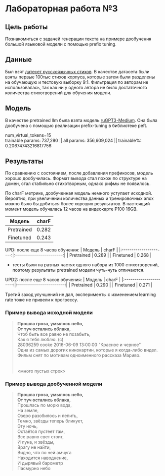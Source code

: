 # Лабораторная работа №3

## Цель работы
Познакомиться с задачей генерации текста на примере дообучения большой языковой модели с помощью prefix tuning.

## Данные

Был взят [датесет русскоязычныx стихов](https://huggingface.co/datasets/IlyaGusev/stihi_ru). В качестве датасета были взяты первые 100тыс стихов корпуса, которые затем были разделены на обучающую и тестовую выборку 9:1. Фильтрация по авторам не использовалась, так как ни у одного автора не было достаточного количества стихотворений для обучения модели.

## Модель

В качестве pretrained llm была взята модель [ruGPT3-Medium](https://huggingface.co/ai-forever/rugpt3medium_based_on_gpt2). Она была дообучена с помощью реализации prefix-tuning в библиотеке peft.

num_virtual_tokens=15  
trainable params: 737,280 || all params: 356,609,024 || trainable%: 0.20674743216817756


## Результаты

По сравнению с состоянием, после добавления префикосов, модель хорошо дообучилась. Формат вывода стал похож по структуре на домен, стал стабильно стихотворным, однако рифмы не появилось. 

По charF метрике, дообученная модель немного уступает исходной. Вероятно, при увеличении количества данных и тренировочных эпох можно было бы добиться более хороших результатов. В настоящий момент модель обучалась 12 часов на видеокарте P100 16GB. 

| Модель                 | charF                    |
|:----------------------:|:------------------------:| 
| Pretrained             | 0.282                    |
| Finetuned              | 0.243                    | 

UPD: после еще 8 часов обучения:
| Модель                 | charF                    |
|:----------------------:|:------------------------:| 
| Pretrained             | 0.289                    |
| Finetuned              | 0.268                    | 
* тесты были на разных частях одного набора из 1000 стихотворений, поэтому результаты pretrained модели чуть-чуть отличаются.

UPD2: после еще 8 часов обучения:
| Модель                 | charF                    |
|:----------------------:|:------------------------:| 
| Pretrained             | 0.290                    |
| Finetuned              | 0.271                    |

Третий заход улучшений не дал, эксперименты с изменением learning rate тоже не привели к прогрессу.



### Пример выводa исходной модели
>**Прошла гроза, умылось небо,  
От туч остались облака,**  
Чтоб быть все равно не позабыть,  
Как я тебя люблю. (с)  
28036259	cooke	2016-06-09 13:00:00	"Красное и черное"     
Одна из самых дорогих кинокартин, которые я когда-либо видел. Фильм снят по мотивам одноименного рассказа Мариво.  
&nbsp;  
&nbsp;  
 <много пустых строк>

### Пример выводa дообученной модели

>**Прошла гроза, умылось небо,  
От туч остались облака,**  
Прошлась по морю вода,  
На земле,  
Озеро разобилось и лепить,  
Темно, звёзды теперь бликует,  
Эту ночь,  
Остаётся пустеет там,  
Все равно свет стоит,  
И луна, и звёзды,  
Врагу не найти,  
Видно, что по ней амчуга  
Находится наводнение,  
И дырявый барометр  
Пасмурно небо  
